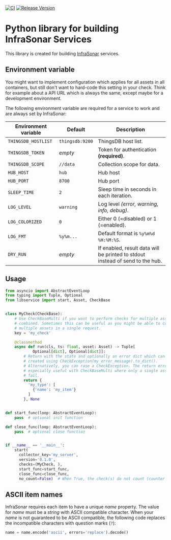 [![CI](https://github.com/infrasonar/python-libservice/workflows/CI/badge.svg)](https://github.com/infrasonar/python-libservice/actions)
[![Release Version](https://img.shields.io/github/release/infrasonar/python-libservice)](https://github.com/infrasonar/python-libservice/releases)

# Python library for building InfraSonar Services

This library is created for building [InfraSonar](https://infrasonar.com) services.

## Environment variable

You might want to implement configuration which applies for all assets in all containers, but still don't want to hard-code this setting in your check.
Think for example about a API URL which is always the same, except maybe for a development environment.

The following environment variable are required for a service to work and are always set by InfraSonar:

Environment variable | Default                      | Description
-------------------- | ---------------------------- | ----------------
`THINGSDB_HOSTLIST`  | `thingsdb:9200`              | ThingsDB host list.
`THINGSDB_TOKEN`     | _empty_                      | Token for authentication **(required)**.
`THINGSDB_SCOPE`     | `//data`                     | Collection scope for data.
`HUB_HOST`           | `hub`                        | Hub host
`HUB_PORT`           | `8700`                       | Hub port
`SLEEP_TIME`         | `2`                          | Sleep time in seconds in each iteration.
`LOG_LEVEL`          | `warning`                    | Log level _(error, warning, info, debug)_.
`LOG_COLORIZED`      | `0`                          | Either 0 (=disabled) or 1 (=enabled).
`LOG_FMT`            | `%y%m...`                    | Default format is `%y%m%d %H:%M:%S`.
`DRY_RUN`            | _empty_                      | If enabled, result data will be printed to stdout instead of send to the hub.

## Usage

```python
from asyncio import AbstractEventLoop
from typing import Tuple, Optional
from libservice import start, Asset, CheckBase


class MyCheck(CheckBase):
    # Use CheckBaseMulti if you want to perform checks for multiple assets
    # combined. Sometimes this can be useful as you might be able to combine
    # multiple assets in a single request.
    key = 'my_check'

    @classmethod
    async def run(cls, ts: float, asset: Asset) -> Tuple[
            Optional[dict], Optional[dict]]:
        # Return with the state and optionally an error dict which can be
        # created using CheckException(my_error_message).to_dict().
        # Alternatively, you can rase a CheckException. The return error is
        # especially useful with CheckBaseMulti where only a single asset might
        # fail.
        return {
          'my_type': [
            {'name': 'my_item'}
          ]
        }, None


def start_func(loop: AbstractEventLoop):
    pass  # optional init function

def close_func(loop: AbstractEventLoop):
    pass  # optional close function


if __name__ == '__main__':
    start(
      collector_key='my_server',
      version='0.1.0',
      checks=(MyCheck, ),
      start_func=start_func,
      close_func=close_func,
      no_count=False)  # When True, the check(s) do not count (counter + lastseen)

```

## ASCII item names

InfraSonar requires each item to have a unique _name_ property. The value for _name_ must be a _string_ with ASCII compatible character.
When your _name_ is not guaranteed to be ASCII compatible, the following code replaces the incompatible characters with question marks (`?`):

```python
name = name.encode('ascii', errors='replace').decode()
```
